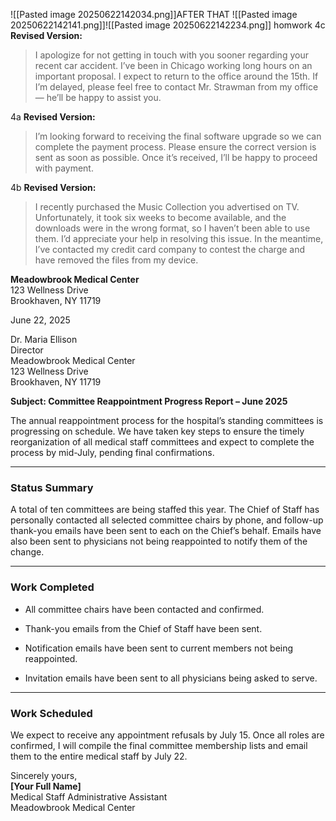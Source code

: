 ![[Pasted image 20250622142034.png]]AFTER THAT
![[Pasted image 20250622142141.png]]![[Pasted image 20250622142234.png]]
homwork 4c
**Revised Version:**

> I apologize for not getting in touch with you sooner regarding your recent car accident. I’ve been in Chicago working long hours on an important proposal. I expect to return to the office around the 15th. If I’m delayed, please feel free to contact Mr. Strawman from my office — he’ll be happy to assist you.


4a
**Revised Version:**

> I’m looking forward to receiving the final software upgrade so we can complete the payment process. Please ensure the correct version is sent as soon as possible. Once it’s received, I’ll be happy to proceed with payment.

4b
**Revised Version:**

> I recently purchased the Music Collection you advertised on TV. Unfortunately, it took six weeks to become available, and the downloads were in the wrong format, so I haven’t been able to use them. I’d appreciate your help in resolving this issue. In the meantime, I’ve contacted my credit card company to contest the charge and have removed the files from my device.
>

**Meadowbrook Medical Center**  
123 Wellness Drive  
Brookhaven, NY 11719

June 22, 2025

Dr. Maria Ellison  
Director  
Meadowbrook Medical Center  
123 Wellness Drive  
Brookhaven, NY 11719

**Subject: Committee Reappointment Progress Report – June 2025**

The annual reappointment process for the hospital’s standing committees is progressing on schedule. We have taken key steps to ensure the timely reorganization of all medical staff committees and expect to complete the process by mid-July, pending final confirmations.

---

### Status Summary

A total of ten committees are being staffed this year. The Chief of Staff has personally contacted all selected committee chairs by phone, and follow-up thank-you emails have been sent to each on the Chief’s behalf. Emails have also been sent to physicians not being reappointed to notify them of the change.

---

### Work Completed

- All committee chairs have been contacted and confirmed.
    
- Thank-you emails from the Chief of Staff have been sent.
    
- Notification emails have been sent to current members not being reappointed.
    
- Invitation emails have been sent to all physicians being asked to serve.
    

---

### Work Scheduled

We expect to receive any appointment refusals by July 15. Once all roles are confirmed, I will compile the final committee membership lists and email them to the entire medical staff by July 22.

Sincerely yours,  
**[Your Full Name]**  
Medical Staff Administrative Assistant  
Meadowbrook Medical Center